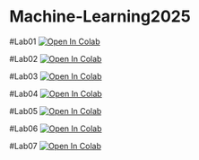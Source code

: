 # Machine-Learning2025

#Lab01
[![Open In Colab](https://colab.research.google.com/assets/colab-badge.svg)](https://colab.research.google.com/github/lisuex/Machine-Learning2025/blob/main/Lab01.ipynb)

#Lab02
[![Open In Colab](https://colab.research.google.com/assets/colab-badge.svg)](https://colab.research.google.com/github/lisuex/Machine-Learning2025/blob/main/Lab02.ipynb)

#Lab03
[![Open In Colab](https://colab.research.google.com/assets/colab-badge.svg)](https://colab.research.google.com/github/lisuex/Machine-Learning2025/blob/main/Lab03.ipynb)

#Lab04
[![Open In Colab](https://colab.research.google.com/assets/colab-badge.svg)](https://colab.research.google.com/github/lisuex/Machine-Learning2025/blob/main/Lab04.ipynb)

#Lab05
[![Open In Colab](https://colab.research.google.com/assets/colab-badge.svg)](https://colab.research.google.com/github/lisuex/Machine-Learning2025/blob/main/Lab05.ipynb)

#Lab06
[![Open In Colab](https://colab.research.google.com/assets/colab-badge.svg)](https://colab.research.google.com/github/lisuex/Machine-Learning2025/blob/main/Lab06.ipynb)

#Lab07
[![Open In Colab](https://colab.research.google.com/assets/colab-badge.svg)](https://colab.research.google.com/github/lisuex/Machine-Learning2025/blob/main/Lab07.ipynb)
